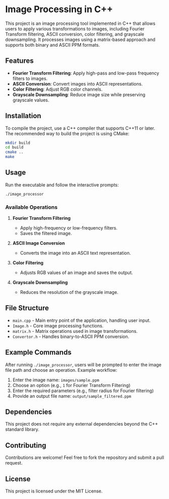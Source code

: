 # Image Processing in C++

This project is an image processing tool implemented in C++ that allows users to apply various transformations to images, including Fourier Transform filtering, ASCII conversion, color filtering, and grayscale downsampling. It processes images using a matrix-based approach and supports both binary and ASCII PPM formats.

## Features

- **Fourier Transform Filtering**: Apply high-pass and low-pass frequency filters to images.
- **ASCII Conversion**: Convert images into ASCII representations.
- **Color Filtering**: Adjust RGB color channels.
- **Grayscale Downsampling**: Reduce image size while preserving grayscale values.

## Installation

To compile the project, use a C++ compiler that supports C++11 or later. The recommended way to build the project is using CMake:

```sh
mkdir build
cd build
cmake ..
make
```

## Usage

Run the executable and follow the interactive prompts:

```sh
./image_processor
```

### Available Operations

1. **Fourier Transform Filtering**
   - Apply high-frequency or low-frequency filters.
   - Saves the filtered image.

2. **ASCII Image Conversion**
   - Converts the image into an ASCII text representation.

3. **Color Filtering**
   - Adjusts RGB values of an image and saves the output.

4. **Grayscale Downsampling**
   - Reduces the resolution of the grayscale image.

## File Structure

- `main.cpp` - Main entry point of the application, handling user input.
- `Image.h` - Core image processing functions.
- `matrix.h` - Matrix operations used in image transformations.
- `Convertor.h` - Handles binary-to-ASCII PPM conversion.

## Example Commands

After running `./image_processor`, users will be prompted to enter the image file path and choose an operation. Example workflow:

1. Enter the image name: `images/sample.ppm`
2. Choose an option (e.g., `1` for Fourier Transform Filtering)
3. Enter the required parameters (e.g., filter radius for Fourier filtering)
4. Provide an output file name: `output/sample_filtered.ppm`

## Dependencies

This project does not require any external dependencies beyond the C++ standard library.

## Contributing

Contributions are welcome! Feel free to fork the repository and submit a pull request.

## License

This project is licensed under the MIT License.
